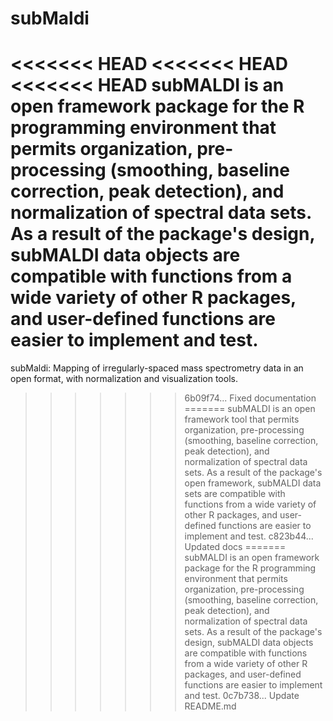 # subMaldi
<<<<<<< HEAD
<<<<<<< HEAD
<<<<<<< HEAD
subMALDI is an open framework package for the R programming environment that permits organization,  pre-processing (smoothing, baseline correction, peak detection), and normalization of spectral data sets. As a result of the package's design, subMALDI data objects are compatible with functions from a wide variety of other R packages, and user-defined functions are easier to implement and test.
=======
subMaldi: Mapping of irregularly-spaced mass spectrometry data in an open format, with normalization and visualization tools.
>>>>>>> 6b09f74... Fixed documentation
=======
subMALDI is an open framework tool that permits organization,  pre-processing (smoothing, baseline correction, peak detection), and normalization of spectral data sets. As a result of the package's open framework, subMALDI data sets are compatible with functions from a wide variety of other R packages, and user-defined functions are easier to implement and test.
>>>>>>> c823b44... Updated docs
=======
subMALDI is an open framework package for the R programming environment that permits organization,  pre-processing (smoothing, baseline correction, peak detection), and normalization of spectral data sets. As a result of the package's design, subMALDI data objects are compatible with functions from a wide variety of other R packages, and user-defined functions are easier to implement and test.
>>>>>>> 0c7b738... Update README.md
